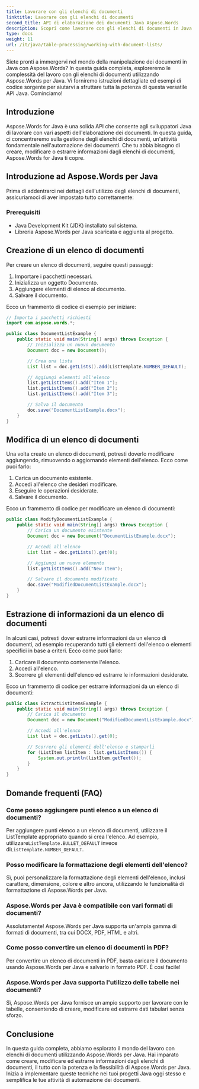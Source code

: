 ```yaml
---
title: Lavorare con gli elenchi di documenti
linktitle: Lavorare con gli elenchi di documenti
second_title: API di elaborazione dei documenti Java Aspose.Words
description: Scopri come lavorare con gli elenchi di documenti in Java usando Aspose.Words per Java. Questa guida passo passo include esempi di codice sorgente per una manipolazione efficiente dei documenti.
type: docs
weight: 11
url: /it/java/table-processing/working-with-document-lists/
---
```


Siete pronti a immergervi nel mondo della manipolazione dei documenti in Java con Aspose.Words? In questa guida completa, esploreremo le complessità del lavoro con gli elenchi di documenti utilizzando Aspose.Words per Java. Vi forniremo istruzioni dettagliate ed esempi di codice sorgente per aiutarvi a sfruttare tutta la potenza di questa versatile API Java. Cominciamo!

## Introduzione

Aspose.Words for Java è una solida API che consente agli sviluppatori Java di lavorare con vari aspetti dell'elaborazione dei documenti. In questa guida, ci concentreremo sulla gestione degli elenchi di documenti, un'attività fondamentale nell'automazione dei documenti. Che tu abbia bisogno di creare, modificare o estrarre informazioni dagli elenchi di documenti, Aspose.Words for Java ti copre.

## Introduzione ad Aspose.Words per Java

Prima di addentrarci nei dettagli dell'utilizzo degli elenchi di documenti, assicuriamoci di aver impostato tutto correttamente:

### Prerequisiti

- Java Development Kit (JDK) installato sul sistema.
- Libreria Aspose.Words per Java scaricata e aggiunta al progetto.

## Creazione di un elenco di documenti

Per creare un elenco di documenti, seguire questi passaggi:

1. Importare i pacchetti necessari.
2. Inizializza un oggetto Documento.
3. Aggiungere elementi di elenco al documento.
4. Salvare il documento.

Ecco un frammento di codice di esempio per iniziare:

```java
// Importa i pacchetti richiesti
import com.aspose.words.*;

public class DocumentListExample {
    public static void main(String[] args) throws Exception {
        // Inizializza un nuovo documento
        Document doc = new Document();

        // Crea una lista
        List list = doc.getLists().add(ListTemplate.NUMBER_DEFAULT);

        // Aggiungi elementi all'elenco
        list.getListItems().add("Item 1");
        list.getListItems().add("Item 2");
        list.getListItems().add("Item 3");

        // Salva il documento
        doc.save("DocumentListExample.docx");
    }
}
```

## Modifica di un elenco di documenti

Una volta creato un elenco di documenti, potresti doverlo modificare aggiungendo, rimuovendo o aggiornando elementi dell'elenco. Ecco come puoi farlo:

1. Carica un documento esistente.
2. Accedi all'elenco che desideri modificare.
3. Eseguire le operazioni desiderate.
4. Salvare il documento.

Ecco un frammento di codice per modificare un elenco di documenti:

```java
public class ModifyDocumentListExample {
    public static void main(String[] args) throws Exception {
        // Carica un documento esistente
        Document doc = new Document("DocumentListExample.docx");

        // Accedi all'elenco
        List list = doc.getLists().get(0);

        // Aggiungi un nuovo elemento
        list.getListItems().add("New Item");

        // Salvare il documento modificato
        doc.save("ModifiedDocumentListExample.docx");
    }
}
```

## Estrazione di informazioni da un elenco di documenti

In alcuni casi, potresti dover estrarre informazioni da un elenco di documenti, ad esempio recuperando tutti gli elementi dell'elenco o elementi specifici in base a criteri. Ecco come puoi farlo:

1. Caricare il documento contenente l'elenco.
2. Accedi all'elenco.
3. Scorrere gli elementi dell'elenco ed estrarre le informazioni desiderate.

Ecco un frammento di codice per estrarre informazioni da un elenco di documenti:

```java
public class ExtractListItemsExample {
    public static void main(String[] args) throws Exception {
        // Carica il documento
        Document doc = new Document("ModifiedDocumentListExample.docx");

        // Accedi all'elenco
        List list = doc.getLists().get(0);

        // Scorrere gli elementi dell'elenco e stamparli
        for (ListItem listItem : list.getListItems()) {
            System.out.println(listItem.getText());
        }
    }
}
```

## Domande frequenti (FAQ)

### Come posso aggiungere punti elenco a un elenco di documenti?
 Per aggiungere punti elenco a un elenco di documenti, utilizzare il ListTemplate appropriato quando si crea l'elenco. Ad esempio, utilizzare`ListTemplate.BULLET_DEFAULT` invece di`ListTemplate.NUMBER_DEFAULT`.

### Posso modificare la formattazione degli elementi dell'elenco?
Sì, puoi personalizzare la formattazione degli elementi dell'elenco, inclusi carattere, dimensione, colore e altro ancora, utilizzando le funzionalità di formattazione di Aspose.Words per Java.

### Aspose.Words per Java è compatibile con vari formati di documenti?
Assolutamente! Aspose.Words per Java supporta un'ampia gamma di formati di documenti, tra cui DOCX, PDF, HTML e altri.

### Come posso convertire un elenco di documenti in PDF?
Per convertire un elenco di documenti in PDF, basta caricare il documento usando Aspose.Words per Java e salvarlo in formato PDF. È così facile!

### Aspose.Words per Java supporta l'utilizzo delle tabelle nei documenti?
Sì, Aspose.Words per Java fornisce un ampio supporto per lavorare con le tabelle, consentendo di creare, modificare ed estrarre dati tabulari senza sforzo.

## Conclusione

In questa guida completa, abbiamo esplorato il mondo del lavoro con elenchi di documenti utilizzando Aspose.Words per Java. Hai imparato come creare, modificare ed estrarre informazioni dagli elenchi di documenti, il tutto con la potenza e la flessibilità di Aspose.Words per Java. Inizia a implementare queste tecniche nei tuoi progetti Java oggi stesso e semplifica le tue attività di automazione dei documenti.